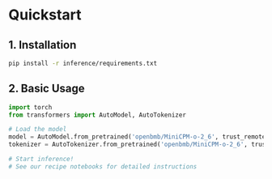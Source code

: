 # Quickstart

## 1. Installation
```bash
pip install -r inference/requirements.txt
```

## 2. Basic Usage
```python
import torch
from transformers import AutoModel, AutoTokenizer

# Load the model
model = AutoModel.from_pretrained('openbmb/MiniCPM-o-2_6', trust_remote_code=True)
tokenizer = AutoTokenizer.from_pretrained('openbmb/MiniCPM-o-2_6', trust_remote_code=True)

# Start inference!
# See our recipe notebooks for detailed instructions
```